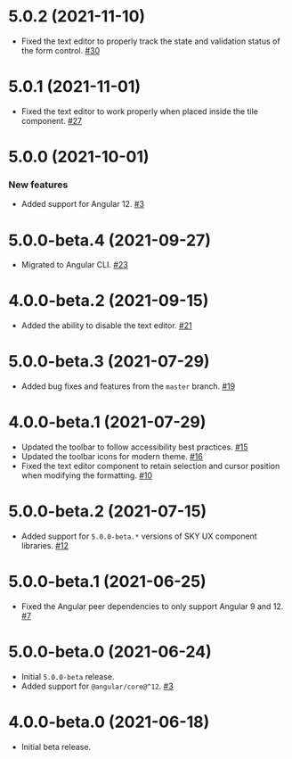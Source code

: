 # 5.0.2 (2021-11-10)

- Fixed the text editor to properly track the state and validation status of the form control. [#30](https://github.com/blackbaud/skyux-text-editor/pull/30)

# 5.0.1 (2021-11-01)

- Fixed the text editor to work properly when placed inside the tile component. [#27](https://github.com/blackbaud/skyux-text-editor/pull/27)

# 5.0.0 (2021-10-01)

### New features

- Added support for Angular 12. [#3](https://github.com/blackbaud/skyux-text-editor/pull/3)

# 5.0.0-beta.4 (2021-09-27)

- Migrated to Angular CLI. [#23](https://github.com/blackbaud/skyux-text-editor/pull/23)

# 4.0.0-beta.2 (2021-09-15)

- Added the ability to disable the text editor. [#21](https://github.com/blackbaud/skyux-text-editor/pull/21)

# 5.0.0-beta.3 (2021-07-29)

- Added bug fixes and features from the `master` branch. [#19](https://github.com/blackbaud/skyux-text-editor/pull/19)

# 4.0.0-beta.1 (2021-07-29)

- Updated the toolbar to follow accessibility best practices. [#15](https://github.com/blackbaud/skyux-text-editor/pull/15)
- Updated the toolbar icons for modern theme. [#16](https://github.com/blackbaud/skyux-text-editor/pull/16)
- Fixed the text editor component to retain selection and cursor position when modifying the formatting. [#10](https://github.com/blackbaud/skyux-text-editor/pull/10)

# 5.0.0-beta.2 (2021-07-15)

- Added support for `5.0.0-beta.*` versions of SKY UX component libraries. [#12](https://github.com/blackbaud/skyux-text-editor/pull/12)

# 5.0.0-beta.1 (2021-06-25)

- Fixed the Angular peer dependencies to only support Angular 9 and 12. [#7](https://github.com/blackbaud/skyux-text-editor/pull/7)

# 5.0.0-beta.0 (2021-06-24)

- Initial `5.0.0-beta` release.
- Added support for `@angular/core@^12`. [#3](https://github.com/blackbaud/skyux-text-editor/pull/3)

# 4.0.0-beta.0 (2021-06-18)

- Initial beta release.
